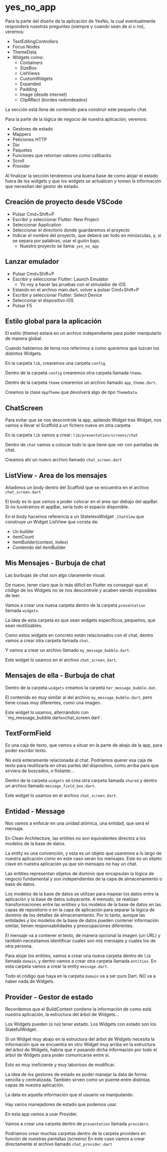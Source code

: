 # yes_no_app

Para la parte del diseño de la aplicación de YesNo, la cual eventualmente responderá nuestras preguntas (siempre y cuando sean de si o no), veremos:

- TextEditingControllers
- Focus Nodes
- ThemeData
- Widgets como:
  - Containers
  - SizeBox
  - ListViews
  - CustomWidgets
  - Expanded
  - Padding
  - Image (desde internet)
  - ClipRRect (bordes redondeados)

La sección está llena de contenido para construir este pequeño chat.

Para la parte de la lógica de negocio de nuestra aplicación, veremos:

- Gestores de estado
- Mappers
- Peticiones HTTP
- Dio
- Paquetes
- Funciones que retornan valores como callbacks
- Scroll
- Provider

Al finalizar la sección tendremos una buena base de como alojar el estado fuera de los widgets y que los widgets se actualicen y tomen la información que necesitan del gestor de estado.

## Creación de proyecto desde VSCode

- Pulsar Cmd+Shift+P
- Escribir y seleccionar Flutter: New Project
- Seleccionar Application
- Seleccionar el directorio donde guardaremos el proyecto
- Indicar el nombre del proyecto, que deberá ser todo en minúsculas, y, si se separa por palabras, usar el guión bajo.
  - Nuestro proyecto se llama: `yes_no_app`

## Lanzar emulador

- Pulsar Cmd+Shift+P
- Escribir y seleccionar Flutter: Launch Emulator
  - Yo voy a hacer las pruebas con el simulador de iOS
- Estando en el archivo main.dart, volver a pulsar Cmd+Shift+P
- Escribir y seleccionar Flutter: Select Device
- Seleccionar el dispositivo iOS
- Pulsar F5

## Estilo global para la aplicación

El estilo (theme) estará en un archivo independiente para poder manipularlo de manera global.

Cuando hablamos de tema nos referimos a como queremos que luzcan los distintos Widgets.

En la carpeta `lib`, crearemos una carpeta `config`.

Dentro de la carpeta `config` crearemos otra carpeta llamada `theme`.

Dentro de la carpeta `theme` crearemos un archivo llamado `app_theme.dart`.

Creamos la clase `AppTheme` que devolverá algo de tipo `ThemeData`.

## ChatScreen

Para evitar que se nos descontrole la app, apilando Widget tras Widget, nos vamos a llevar el Scaffold a un fichero nuevo en otra carpeta.

En la carpeta `lib` vamos a crear: `lib/presentation/screens/chat`

Dentro de `chat` vamos a colocar todo lo que tiene que ver con pantallas de chat.

Creamos ahí un nuevo archivo llamado `chat_screen.dart`

## ListView - Area de los mensajes

Añadimos un body dentro del Scaffold que se encuentra en el archivo `chat_screen.dart`

El body es lo que vamos a poder colocar en el area opr debajo del appBar. Si no tuviéramos el appBar, sería todo el espacio disponible.

En el body hacemos referencia a un StatelessWidget `_ChatView` que construye un Widget ListView que consta de:

- Un builder
- itemCount
- itemBuilder(context, index)
- Contenido del itemBuilder

## Mis Mensajes - Burbuja de chat

Las burbujas de chat son algo claramente visual.

De nuevo, tener claro que lo más difícil en Flutter es conseguir que el código de los Widgets no se nos descontrole y acaben siendo imposibles de leer.

Vamos a crear una nueva carpeta dentro de la carpeta `presentation` llamada `widgets`.

La idea de esta carpeta es que sean widgets específicos, pequeños, que sean reutilizables.

Como estos widgets en concreto están relacionados con el chat, dentro vamos a crear otra carpeta llamada `chat`.

Y vamos a crear un archivo llamado `my_message_bubble.dart`.

Este widget lo usamos en el archivo `chat_screen_dart`.

## Mensajes de ella - Burbuja de chat

Dentro de la carpeta `widgets` creamos la carpeta `her_message_bubble.dat`.

El contenido es muy similar al del archivo `my_message_bubble.dart`, pero tiene cosas muy diferentes, como una imagen.

Este widget lo usamos, alternándolo con ``my_message_bubble.dart` en `chat_screen.dart`.

## TextFormField

Es una caja de texto, que vamos a situar en la parte de abajo de la app, para poder escribir texto.

No está enteramente relacionada al chat. Podríamos querer esa caja de texto para reutilizarla en otras partes del dispositivo, como arriba para que sirviera de buscados, o flotante...

Dentro de la carpeta `widgets` se crea otra carpeta llamada `shared` y dentro un archivo llamado `message_field_box.dart`.

Este widget lo usamos en el archivo `chat_screen_dart`.

## Entidad - Message

Nos vamos a enfocar en una unidad atómica, una entidad, que será el mensaje.

En Clean Architecture, las entities no son equivalentes directos a los modelos de la base de datos.

La entity es una convención, y esta es un objeto que usaremos a lo largo de nuestra aplicación como en este caso seran los mensajes. Este es un objeto clave en nuestra aplicación ya que sin mensajes no hay un chat.

Las entities representan objetos de dominio que encapsulan la lógica de negocio fundamental y son independientes de la capa de almacenamiento o base de datos.

Los modelos de la base de datos se utilizan para mapear los datos entre la aplicación y la base de datos subyacente. A menudo, se realizan transformaciones entre las entities y los modelos de la base de datos en las capas de repositorio o en la capa de aplicación para separar la lógica de dominio de los detalles de almacenamiento. Por lo tanto, aunque las entidades y los modelos de la base de datos pueden contener información similar, tienen responsabilidades y preocupaciones diferentes.

El mensaje va a contener el texto, de manera opcional la imagen (un URL) y también necesitamos identificar cuales son mis mensajes y cuales los de otra persona.

Para alojar los entities, vamos a crear una nueva carpeta dentro de `lib` llamada `domain`, y dentro vamos a crear otra carpeta llamada `entities`. En esta carpeta vamos a crear la entity `message.dart`.

Todo el código que haya en la carpeta `domain` va a ser puro Dart. NO va a haber nada de Widgets.

## Provider - Gestor de estado

Recordemos que el BuildContext contiene la información de como está nuestra aplicación, la estructura del árbol de Widgets...

Los Widgets pueden (o no) tener estado. Los Widgets con estado son los StatefulWidget.

Si un Widget muy abajo en la estructura del árbol de Widgets necesita la información que se encuentra en otro Widget muy arriba en la estructura del árbol de Widgets, habría que ir pasando dicha información por todo el árbol de Widgets para poder comunicarse entre sí.

Esto es muy ineficiente y muy laborioso de modificar.

La idea de los gestores de estado es poder manejar la data de forma sencilla y centralizada. También sirven como un puente entre distintas capas de nuestra aplicación.

La data es aquella información que el usuario va manipulando.

Hay varios manejadores de estado que podemos usar.

En esta app vamos a usar Provider.

Vamos a crear una carpeta dentro de `presentation` llamada `providers`.

Podríamos crear muchas carpetas dentro de la carpeta providers en función de nuestras pantallas (screens) En este caso vamos a crear directamente el archivo llamado `chat_provider.dart`
